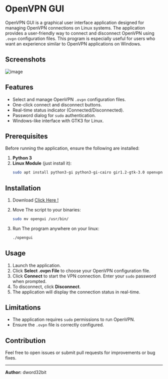 # OpenVPN GUI

OpenVPN GUI is a graphical user interface application designed for managing OpenVPN connections on Linux systems. The application provides a user-friendly way to connect and disconnect OpenVPN using `.ovpn` configuration files. This program is especially useful for users who want an experience similar to OpenVPN applications on Windows.

## Screenshots
![image](https://github.com/user-attachments/assets/f35cd25f-dcca-4a91-b86b-f8ea51812778)

## Features
- Select and manage OpenVPN `.ovpn` configuration files.
- One-click connect and disconnect buttons.
- Real-time status indicator (Connected/Disconnected).
- Password dialog for `sudo` authentication.
- Windows-like interface with GTK3 for Linux.

## Prerequisites

Before running the application, ensure the following are installed:

1. **Python 3**
2. **Linux Module** (just install it):
   ```bash
   sudo apt install python3-gi python3-gi-cairo gir1.2-gtk-3.0 openvpn
   ```

## Installation

1. Download
   [Click Here !](https://github.com/dword32bit/OpenVPN-GUI/releases/download/1.0/opengui)

2. Move The script to your binaries:
   ```bash
   sudo mv opengui /usr/bin/
   ```
   
3. Run The program anywhere on your linux:
   ```bash
   ./opengui
   ```

## Usage

1. Launch the application.
2. Click **Select .ovpn File** to choose your OpenVPN configuration file.
3. Click **Connect** to start the VPN connection. Enter your `sudo` password when prompted.
4. To disconnect, click **Disconnect**.
5. The application will display the connection status in real-time.


## Limitations

- The application requires `sudo` permissions to run OpenVPN.
- Ensure the `.ovpn` file is correctly configured.

## Contribution
Feel free to open issues or submit pull requests for improvements or bug fixes.

---

**Author:** dword32bit


